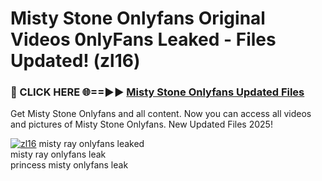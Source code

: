 # Misty Stone Onlyfans Original Videos 0nlyFans Leaked - Files Updated! (zl16)

<h3>🔴 CLICK HERE 🌐==►► <a href="https://tinyurl.com/3hn5wdd3" rel="nofollow">Misty Stone Onlyfans Updated Files</a></h3>

Get Misty Stone Onlyfans and all content. Now you can access all videos and pictures of Misty Stone Onlyfans. New Updated Files 2025!

[![zl16](https://i.imgur.com/4HnBqBT.gif)](https://tinyurl.com/3hn5wdd3)
misty ray onlyfans leaked<br>
misty ray onlyfans leak<br>
princess misty onlyfans leak